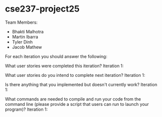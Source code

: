 # cse237-project25

Team Members:

* Bhakti Malhotra
* Martin Ibarra
* Tyler Dinh
* Jacob Mathew

For each iteration you should answer the following:

What user stories were completed this iteration?
Iteration 1:

What user stories do you intend to complete next iteration?
Iteration 1:


Is there anything that you implemented but doesn't currently work?
Iteration 1:


What commands are needed to compile and run your code from the command line (please provide a script that users can run to launch your program)?
Iteration 1:
